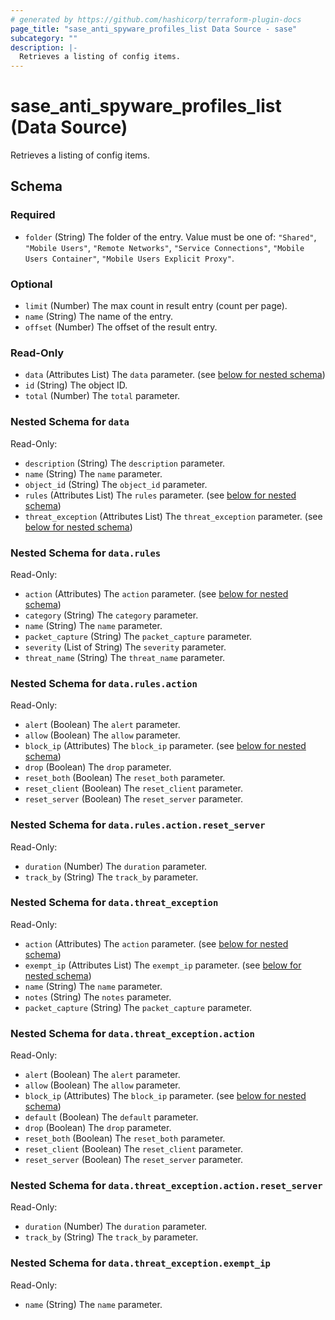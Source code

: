 ```yaml
---
# generated by https://github.com/hashicorp/terraform-plugin-docs
page_title: "sase_anti_spyware_profiles_list Data Source - sase"
subcategory: ""
description: |-
  Retrieves a listing of config items.
---
```


# sase_anti_spyware_profiles_list (Data Source)

Retrieves a listing of config items.



<!-- schema generated by tfplugindocs -->
## Schema

### Required

- `folder` (String) The folder of the entry. Value must be one of: `"Shared"`, `"Mobile Users"`, `"Remote Networks"`, `"Service Connections"`, `"Mobile Users Container"`, `"Mobile Users Explicit Proxy"`.

### Optional

- `limit` (Number) The max count in result entry (count per page).
- `name` (String) The name of the entry.
- `offset` (Number) The offset of the result entry.

### Read-Only

- `data` (Attributes List) The `data` parameter. (see [below for nested schema](#nestedatt--data))
- `id` (String) The object ID.
- `total` (Number) The `total` parameter.

<a id="nestedatt--data"></a>
### Nested Schema for `data`

Read-Only:

- `description` (String) The `description` parameter.
- `name` (String) The `name` parameter.
- `object_id` (String) The `object_id` parameter.
- `rules` (Attributes List) The `rules` parameter. (see [below for nested schema](#nestedatt--data--rules))
- `threat_exception` (Attributes List) The `threat_exception` parameter. (see [below for nested schema](#nestedatt--data--threat_exception))

<a id="nestedatt--data--rules"></a>
### Nested Schema for `data.rules`

Read-Only:

- `action` (Attributes) The `action` parameter. (see [below for nested schema](#nestedatt--data--rules--action))
- `category` (String) The `category` parameter.
- `name` (String) The `name` parameter.
- `packet_capture` (String) The `packet_capture` parameter.
- `severity` (List of String) The `severity` parameter.
- `threat_name` (String) The `threat_name` parameter.

<a id="nestedatt--data--rules--action"></a>
### Nested Schema for `data.rules.action`

Read-Only:

- `alert` (Boolean) The `alert` parameter.
- `allow` (Boolean) The `allow` parameter.
- `block_ip` (Attributes) The `block_ip` parameter. (see [below for nested schema](#nestedatt--data--rules--action--block_ip))
- `drop` (Boolean) The `drop` parameter.
- `reset_both` (Boolean) The `reset_both` parameter.
- `reset_client` (Boolean) The `reset_client` parameter.
- `reset_server` (Boolean) The `reset_server` parameter.

<a id="nestedatt--data--rules--action--block_ip"></a>
### Nested Schema for `data.rules.action.reset_server`

Read-Only:

- `duration` (Number) The `duration` parameter.
- `track_by` (String) The `track_by` parameter.




<a id="nestedatt--data--threat_exception"></a>
### Nested Schema for `data.threat_exception`

Read-Only:

- `action` (Attributes) The `action` parameter. (see [below for nested schema](#nestedatt--data--threat_exception--action))
- `exempt_ip` (Attributes List) The `exempt_ip` parameter. (see [below for nested schema](#nestedatt--data--threat_exception--exempt_ip))
- `name` (String) The `name` parameter.
- `notes` (String) The `notes` parameter.
- `packet_capture` (String) The `packet_capture` parameter.

<a id="nestedatt--data--threat_exception--action"></a>
### Nested Schema for `data.threat_exception.action`

Read-Only:

- `alert` (Boolean) The `alert` parameter.
- `allow` (Boolean) The `allow` parameter.
- `block_ip` (Attributes) The `block_ip` parameter. (see [below for nested schema](#nestedatt--data--threat_exception--action--block_ip))
- `default` (Boolean) The `default` parameter.
- `drop` (Boolean) The `drop` parameter.
- `reset_both` (Boolean) The `reset_both` parameter.
- `reset_client` (Boolean) The `reset_client` parameter.
- `reset_server` (Boolean) The `reset_server` parameter.

<a id="nestedatt--data--threat_exception--action--block_ip"></a>
### Nested Schema for `data.threat_exception.action.reset_server`

Read-Only:

- `duration` (Number) The `duration` parameter.
- `track_by` (String) The `track_by` parameter.



<a id="nestedatt--data--threat_exception--exempt_ip"></a>
### Nested Schema for `data.threat_exception.exempt_ip`

Read-Only:

- `name` (String) The `name` parameter.


